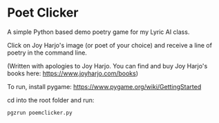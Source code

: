 # Poet Clicker
A simple Python based demo poetry game for my Lyric AI class. 

Click on Joy Harjo's image (or poet of your choice) and receive a line of poetry in the command line.

(Written with apologies to Joy Harjo. You can find and buy Joy Harjo's books here: https://www.joyharjo.com/books)

To run, install pygame: https://www.pygame.org/wiki/GettingStarted

cd into the root folder and run:

```pgzrun poemclicker.py```


